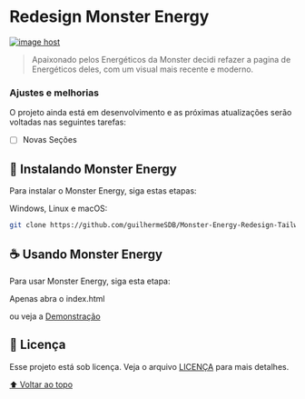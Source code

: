 # Redesign Monster Energy

<a href="https://guilhermesdb.github.io/Monster-Energy-Redesign-Tailwindcss/" target="_blank"><img src="https://thumbs2.imgbox.com/b5/07/olDgKcvY_t.png" alt="image host"/></a> 

> Apaixonado pelos Energéticos da Monster decidi refazer a pagina de Energéticos deles, com um visual mais recente e moderno.

### Ajustes e melhorias

O projeto ainda está em desenvolvimento e as próximas atualizações serão voltadas nas seguintes tarefas:

- [ ] Novas Seções

## 🚀 Instalando Monster Energy

Para instalar o Monster Energy, siga estas etapas:

Windows, Linux e macOS:
```bash
git clone https://github.com/guilhermeSDB/Monster-Energy-Redesign-Tailwindcss.git
```

## ☕ Usando Monster Energy

Para usar Monster Energy, siga esta etapa:

Apenas abra o index.html 

ou veja a [Demonstração](https://guilhermesdb.github.io/Monster-Energy-Redesign-Tailwindcss/)

## 📝 Licença

Esse projeto está sob licença. Veja o arquivo [LICENÇA](LICENSE.md) para mais detalhes.

[⬆ Voltar ao topo](#redesign-monster-energy)<br>
